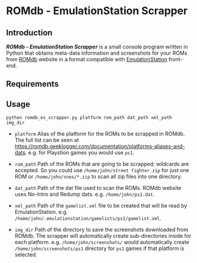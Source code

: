 ROMdb - EmulationStation Scrapper
=================================

Introduction
------------

_**ROMdb - EmulationStation Scrapper**_ is a small console program written in Python that obtains meta-data information and screenshots for
your ROMs from [ROMdb](https://romdb.geeklogger.com) website in a format compatible with
[EmulationStation](https://github.com/RetroPie/RetroPie-Setup/wiki/EmulationStation) front-end.


Requirements
------------

Usage
-----

    python romdb_es_scrapper.py platform rom_path dat_path xml_path img_dir

  * `platform` Alias of the platform for the ROMs to be scrapped in ROMdb. The full list can be seen at
    https://romdb.geeklogger.com/documentation/platforms-aliases-and-dats. e.g. for Playstion games you would use `ps1`. 

  * `rom_path` Path of the ROMs that are going to be scrapped; wildcards are accepted. So you could use
    `/home/john/street fighter.zip` for just one ROM or `/home/john/snes/*.zip` to scan all zip files into one
    directory.

  * `dat_path` Path of the dat file used to scan the ROMs. ROMdb website uses No-Intro and Redump dats. e.g.
    `/home/john/ps1.dat`.

  * `xml_path` Path of the `gamelist.xml` file to be created that will be read by EmulationStation. e.g.
    `/home/john/.emulationstation/gamelists/ps1/gamelist.xml`.

  * `img_dir` Path of the directory to save the screenshots downloaded from ROMdb. The scrapper will automatically
    create sub-directories inside for each platform. e.g. `/home/john/screenshots/` would automatically create
    `/home/john/screenshots/ps1` directory for `ps1` games if that platform is selected.
